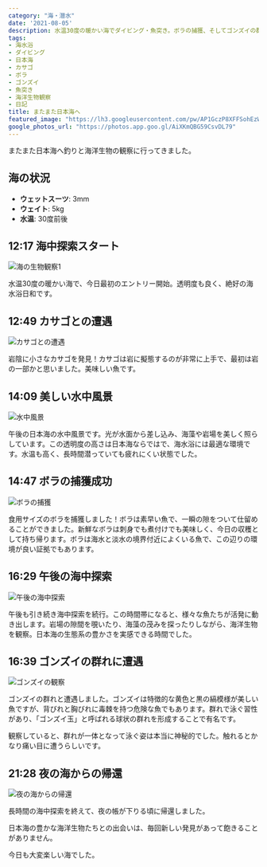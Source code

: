 ```yaml
---
category: "海・潜水"
date: '2021-08-05'
description: 水温30度の暖かい海でダイビング・魚突き。ボラの捕獲、そしてゴンズイの群れ観察など、豊富な海洋生物との出会いを記録。
tags:
- 海水浴
- ダイビング
- 日本海
- カサゴ
- ボラ
- ゴンズイ
- 魚突き
- 海洋生物観察
- 日記
title: またまた日本海へ
featured_image: "https://lh3.googleusercontent.com/pw/AP1GczP8XFFSohEzWeW4LAFoCS_U2KP4Nv7sQLLd9y3m9mxrlZUusR1vfrAXnlZlSp56SH5XFJxjbXoyQ0YuCDqg9gGt70SB-4OLyO-ImS_pZyS-wuctFoe1BEFF5HPDXnVfiWcAkhOJhm2AO0TI_2TbB9sf-A=s1000-no-gm?authuser=0"
google_photos_url: "https://photos.app.goo.gl/AiXKmQBG59CsvDL79"
---
```



またまた日本海へ釣りと海洋生物の観察に行ってきました。

## 海の状況
- **ウェットスーツ**: 3mm
- **ウェイト**: 5kg
- **水温**: 30度前後

## 12:17 海中探索スタート

![海の生物観察1](https://lh3.googleusercontent.com/pw/AP1GczP8XFFSohEzWeW4LAFoCS_U2KP4Nv7sQLLd9y3m9mxrlZUusR1vfrAXnlZlSp56SH5XFJxjbXoyQ0YuCDqg9gGt70SB-4OLyO-ImS_pZyS-wuctFoe1BEFF5HPDXnVfiWcAkhOJhm2AO0TI_2TbB9sf-A=s1000-no-gm?authuser=0)

水温30度の暖かい海で、今日最初のエントリー開始。透明度も良く、絶好の海水浴日和です。

## 12:49 カサゴとの遭遇

![カサゴとの遭遇](https://lh3.googleusercontent.com/pw/AP1GczO9z8CwQmMwSl_T_e8I7k44qRsRR1nVQighmLxXgVOPE-bY7OHfyzcPNaEScTuThWsSjePZG-et1E-tmAA2t4q9L71tsz_rYTyCBQifxdAJ_iE4ANcifE7W44IImUyTITFZULOt9-z9F38AVIKoMA7v3Q=s1000-no-gm?authuser=0)

岩陰に小さなカサゴを発見！カサゴは岩に擬態するのが非常に上手で、最初は岩の一部かと思いました。美味しい魚です。

## 14:09 美しい水中風景

![水中風景](https://lh3.googleusercontent.com/pw/AP1GczPKOsIe6LLJQikMWJCTpZFo7lcMCstrDLjtc9oLj91He1kDLA_bdyNu9r7jlbL41XAhcF2EdammiHp_DsYCanT885zIjGYleUY-p7fZFCKrALrm60IvNBCMW6eajq6XMZBdJCFCL97PcCKQye5ATlm8yQ=s1000-no-gm?authuser=0)

午後の日本海の水中風景です。光が水面から差し込み、海藻や岩場を美しく照らしています。この透明度の高さは日本海ならではで、海水浴には最適な環境です。水温も高く、長時間潜っていても疲れにくい状態でした。

## 14:47 ボラの捕獲成功

![ボラの捕獲](https://lh3.googleusercontent.com/pw/AP1GczOD6j0_0v_hmvKDgTNaw-DZSp9azZwvselOBQ7P3PG23KKZD9rKznnon9OcGJ3Am9e-gLlGdGx44lRiUpF-3Je5yK9B2TpMni9wvwPOBlUxAIhCelBPQuNCHIFT9yiGa6G8za_fp0DW4hrICToO8isdGg=s1000-no-gm?authuser=0)

食用サイズのボラを捕獲しました！ボラは素早い魚で、一瞬の隙をついて仕留めることができました。新鮮なボラは刺身でも煮付けでも美味しく、今日の収穫として持ち帰ります。ボラは海水と淡水の境界付近によくいる魚で、この辺りの環境が良い証拠でもあります。

## 16:29 午後の海中探索

![午後の海中探索](https://lh3.googleusercontent.com/pw/AP1GczONYMa9YTY31IAi4b_TDFusFyDNkYtg_Xf0Q-qZ2dylSEsl9oSprb5gEZhPMrb-ijZcIB1rCyLojYHHwxA02KiPh9lZmLQ-LIor-EnWMz_upStrCQc1g4cUqiXbluT1c2Zc0CYpAjCxQcwE47boFOkgWQ=s1000-no-gm?authuser=0)

午後も引き続き海中探索を続行。この時間帯になると、様々な魚たちが活発に動き出します。岩場の隙間を覗いたり、海藻の茂みを探ったりしながら、海洋生物を観察。日本海の生態系の豊かさを実感できる時間でした。

## 16:39 ゴンズイの群れに遭遇

![ゴンズイの観察](https://lh3.googleusercontent.com/pw/AP1GczNsmB09m_T7gv_QCvFc7t8CJW-mwTnQFo2ltaCZrDkMYWw-9yu273lXDXPjQJ3ERcxKGl99DsLa3wmkLZa-rBlzE_AFLfFtFpxo7q7noqLWmxwtPV1AHXquNPlz1if7_LTsiIXuaisD-LdEH6CoifgZeQ=s1000-no-gm?authuser=0)

ゴンズイの群れと遭遇しました。ゴンズイは特徴的な黄色と黒の縞模様が美しい魚ですが、背びれと胸びれに毒棘を持つ危険な魚でもあります。群れで泳ぐ習性があり、「ゴンズイ玉」と呼ばれる球状の群れを形成することで有名です。

観察していると、群れが一体となって泳ぐ姿は本当に神秘的でした。触れるとかなり痛い目に遭うらしいです。

## 21:28 夜の海からの帰還

![夜の海からの帰還](https://lh3.googleusercontent.com/pw/AP1GczN2bLYjVZidV-czR75EmVrA9sxomAuFYOwAsnCCia3ph7tqexDU1SiAFbE1PA--o9-KmRINHHYpLPGAf2pO8SNj4j4pWw5L9Lzgy2fLYc689LVM-x20fstFWtXxi3sKpRY0lH7KxfjnicFfwbmtbE_iXg=s1000-no-gm?authuser=0)

長時間の海中探索を終えて、夜の帳が下りる頃に帰還しました。

日本海の豊かな海洋生物たちとの出会いは、毎回新しい発見があって飽きることがありません。

今日も大変楽しい海でした。